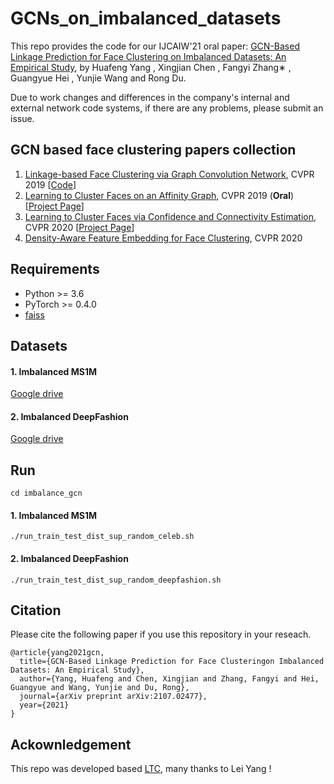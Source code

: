 # GCNs_on_imbalanced_datasets
This repo provides the code for our IJCAIW'21 oral paper: [GCN-Based Linkage Prediction for Face Clustering on Imbalanced Datasets: An Empirical Study](https://arxiv.org/abs/2107.02477), by Huafeng Yang , Xingjian Chen , Fangyi Zhang∗ , Guangyue Hei , Yunjie Wang and Rong Du.

Due to work changes and differences in the company's internal and external network code systems, if there are any problems, please submit an issue.

##  GCN based face clustering papers collection

1. [Linkage-based Face Clustering via Graph Convolution Network](https://arxiv.org/abs/1903.11306), CVPR 2019 [[Code](https://github.com/Zhongdao/gcn_clustering)]
2. [Learning to Cluster Faces on an Affinity Graph](https://arxiv.org/abs/1904.02749), CVPR 2019 (**Oral**) [[Project Page](http://yanglei.me/project/ltc)]
3. [Learning to Cluster Faces via Confidence and Connectivity Estimation](https://arxiv.org/abs/2004.00445), CVPR 2020 [[Project Page](http://yanglei.me/project/ltc_v2)]
4. [Density-Aware Feature Embedding for Face Clustering](https://openaccess.thecvf.com/content_CVPR_2020/papers/Guo_Density-Aware_Feature_Embedding_for_Face_Clustering_CVPR_2020_paper.pdf), CVPR 2020

## Requirements
* Python >= 3.6
* PyTorch >= 0.4.0
* [faiss](https://github.com/facebookresearch/faiss)

## Datasets

#### 1. Imbalanced MS1M

[Google drive](https://drive.google.com/file/d/1v1s95uS1kP73oR2lSLR9R6lmdVdlnKUj/view?usp=sharing)

#### 2. Imbalanced DeepFashion

[Google drive](https://drive.google.com/file/d/1oIeswFT5TQG8lFmgU4QIPOqLEer3uA62/view?usp=sharing)

## Run

```cd imbalance_gcn ```

#### 1. Imbalanced MS1M

```./run_train_test_dist_sup_random_celeb.sh```

#### 2. Imbalanced DeepFashion

```./run_train_test_dist_sup_random_deepfashion.sh```

## Citation
Please cite the following paper if you use this repository in your reseach.

```
@article{yang2021gcn,
  title={GCN-Based Linkage Prediction for Face Clusteringon Imbalanced Datasets: An Empirical Study},
  author={Yang, Huafeng and Chen, Xingjian and Zhang, Fangyi and Hei, Guangyue and Wang, Yunjie and Du, Rong},
  journal={arXiv preprint arXiv:2107.02477},
  year={2021}
}
```

## Ackownledgement

This repo was developed based [LTC](https://github.com/yl-1993/learn-to-cluster), many thanks to Lei Yang !

